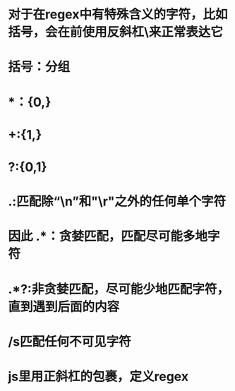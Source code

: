 # 对于在regex中有特殊含义的字符，比如括号，会在前使用反斜杠\来正常表达它
# 括号：分组
# *：{0,}
# +:{1,}
# ?:{0,1}
# .:匹配除“\n”和"\r"之外的任何单个字符
# 因此 .*：贪婪匹配，匹配尽可能多地字符
# .*?:非贪婪匹配，尽可能少地匹配字符，直到遇到后面的内容
# /s匹配任何不可见字符
# js里用正斜杠的包裹，定义regex
